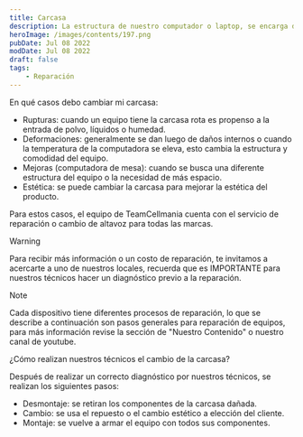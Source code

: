 ```yaml
---
title: Carcasa
description: La estructura de nuestro computador o laptop, se encarga de funciones tanto estéticas como de protección, por lo que es importante tenerla en óptimo estado.
heroImage: /images/contents/197.png
pubDate: Jul 08 2022
modDate: Jul 08 2022
draft: false
tags: 
    - Reparación
---
```


En qué casos debo cambiar mi carcasa:

- Rupturas: cuando un equipo tiene la carcasa rota es propenso a la entrada de polvo, líquidos o humedad.
- Deformaciones: generalmente se dan luego de daños internos o cuando la temperatura de la computadora se eleva, esto cambia la estructura y comodidad del equipo.
- Mejoras (computadora de mesa): cuando se busca una diferente estructura del equipo o la necesidad de más espacio.
- Estética: se puede cambiar la carcasa para mejorar la estética del producto.

Para estos casos, el equipo de TeamCellmania cuenta con el servicio de reparación o cambio de altavoz para todas las marcas.

> [!WARNING]
> Para recibir más información o un costo de reparación, te invitamos a acercarte a uno de nuestros locales, recuerda que es IMPORTANTE para nuestros técnicos hacer un diagnóstico previo a la reparación.

> [!NOTE]
> Cada dispositivo tiene diferentes procesos de reparación, lo que se describe a continuación son pasos generales para reparación de equipos, para más información revise la sección de \"Nuestro Contenido\" o nuestro canal de youtube.

¿Cómo realizan nuestros técnicos el cambio de la carcasa?

Después de realizar un correcto diagnóstico por nuestros técnicos, se realizan los siguientes pasos:

- Desmontaje: se retiran los componentes de la carcasa dañada.
- Cambio: se usa el repuesto o el cambio estético a elección del cliente.
- Montaje: se vuelve a armar el equipo con todos sus componentes.
